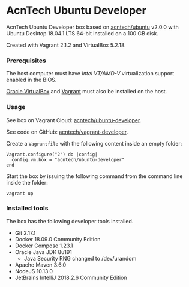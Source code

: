 # AcnTech Ubuntu Developer
AcnTech Ubuntu Developer box based on [acntech/ubuntu](https://app.vagrantup.com/acntech/boxes/ubuntu) v2.0.0 with Ubuntu Desktop 18.04.1 LTS 64-bit installed on a 100 GB disk.

Created with Vagrant 2.1.2 and VirtualBox 5.2.18.

### Prerequisites
The host computer must have _Intel VT/AMD-V_ virtualization support enabled in the BIOS.

[Oracle VirtualBox](https://www.virtualbox.org) and [Vagrant](https://www.vagrantup.com) must also be installed on the host.

### Usage
See box on Vagrant Cloud: [acntech/ubuntu-developer](https://app.vagrantup.com/acntech/boxes/ubuntu-developer).

See code on GitHub: [acntech/vagrant-developer](https://github.com/acntech/vagrant-developer).

Create a ```Vagrantfile``` with the following content inside an empty folder:
```
Vagrant.configure("2") do |config|
  config.vm.box = "acntech/ubuntu-developer"
end
```

Start the box by issuing the following command from the command line inside the folder:
```
vagrant up
```

### Installed tools
The box has the following developer tools installed.

* Git 2.17.1
* Docker 18.09.0 Community Edition
* Docker Compose 1.23.1
* Oracle Java JDK 8u191
  * Java Security RNG changed to /dev/urandom
* Apache Maven 3.6.0
* NodeJS 10.13.0
* JetBrains IntelliJ 2018.2.6 Community Edition